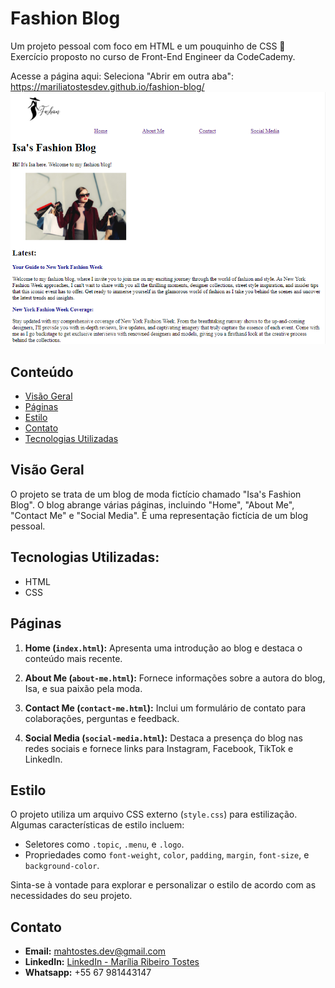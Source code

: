 
# Fashion Blog
Um projeto pessoal com foco em HTML e um pouquinho de CSS 🚀  
Exercício proposto no curso de Front-End Engineer da CodeCademy.

Acesse a página aqui: Seleciona "Abrir em outra aba": 
https://mariliatostesdev.github.io/fashion-blog/
![Visão Geral](./img.png)

## Conteúdo

- [Visão Geral](#visão-geral)
- [Páginas](#páginas)
- [Estilo](#estilo)
- [Contato](#contato)
- [Tecnologias Utilizadas](#tecnologias-utilizadas)

## Visão Geral
O projeto se trata de um blog de moda fictício chamado "Isa's Fashion Blog". O blog abrange várias páginas, incluindo "Home", "About Me", "Contact Me" e "Social Media". É uma representação fictícia de um blog pessoal.

## Tecnologias Utilizadas:
- HTML
- CSS

## Páginas

1. **Home (`index.html`):** Apresenta uma introdução ao blog e destaca o conteúdo mais recente.

2. **About Me (`about-me.html`):** Fornece informações sobre a autora do blog, Isa, e sua paixão pela moda.

3. **Contact Me (`contact-me.html`):** Inclui um formulário de contato para colaborações, perguntas e feedback.

4. **Social Media (`social-media.html`):** Destaca a presença do blog nas redes sociais e fornece links para Instagram, Facebook, TikTok e LinkedIn.

## Estilo

O projeto utiliza um arquivo CSS externo (`style.css`) para estilização. Algumas características de estilo incluem:

- Seletores como `.topic`, `.menu`, e `.logo`.
- Propriedades como `font-weight`, `color`, `padding`, `margin`, `font-size`, e `background-color`.

Sinta-se à vontade para explorar e personalizar o estilo de acordo com as necessidades do seu projeto.

## Contato

- **Email:** mahtostes.dev@gmail.com
- **LinkedIn:** [LinkedIn - Marília Ribeiro Tostes](https://www.linkedin.com/in/marilia-ribeiro-tostes/)
- **Whatsapp:** +55 67 981443147
